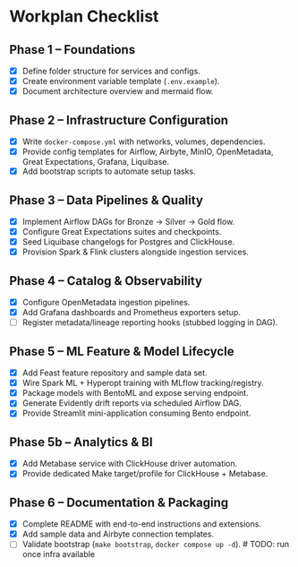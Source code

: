 # Workplan Checklist

## Phase 1 – Foundations
- [x] Define folder structure for services and configs.
- [x] Create environment variable template (`.env.example`).
- [x] Document architecture overview and mermaid flow.

## Phase 2 – Infrastructure Configuration
- [x] Write `docker-compose.yml` with networks, volumes, dependencies.
- [x] Provide config templates for Airflow, Airbyte, MinIO, OpenMetadata, Great Expectations, Grafana, Liquibase.
- [x] Add bootstrap scripts to automate setup tasks.

## Phase 3 – Data Pipelines & Quality
- [x] Implement Airflow DAGs for Bronze → Silver → Gold flow.
- [x] Configure Great Expectations suites and checkpoints.
- [x] Seed Liquibase changelogs for Postgres and ClickHouse.
- [x] Provision Spark & Flink clusters alongside ingestion services.

## Phase 4 – Catalog & Observability
- [x] Configure OpenMetadata ingestion pipelines.
- [x] Add Grafana dashboards and Prometheus exporters setup.
- [ ] Register metadata/lineage reporting hooks (stubbed logging in DAG).

## Phase 5 – ML Feature & Model Lifecycle
- [x] Add Feast feature repository and sample data set.
- [x] Wire Spark ML + Hyperopt training with MLflow tracking/registry.
- [x] Package models with BentoML and expose serving endpoint.
- [x] Generate Evidently drift reports via scheduled Airflow DAG.
- [x] Provide Streamlit mini-application consuming Bento endpoint.

## Phase 5b – Analytics & BI
- [x] Add Metabase service with ClickHouse driver automation.
- [x] Provide dedicated Make target/profile for ClickHouse + Metabase.

## Phase 6 – Documentation & Packaging
- [x] Complete README with end-to-end instructions and extensions.
- [x] Add sample data and Airbyte connection templates.
- [ ] Validate bootstrap (`make bootstrap`, `docker compose up -d`).  # TODO: run once infra available
